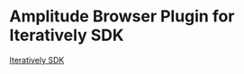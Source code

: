 # Amplitude Browser Plugin for Iteratively SDK

[Iteratively SDK](https://github.com/iterativelyhq/itly-sdk/blob/master/README.md)
